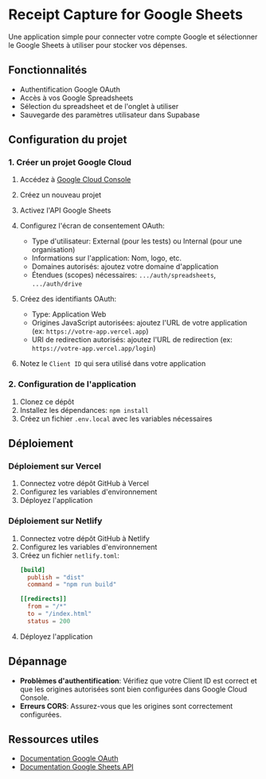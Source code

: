 
# Receipt Capture for Google Sheets

Une application simple pour connecter votre compte Google et sélectionner le Google Sheets à utiliser pour stocker vos dépenses.

## Fonctionnalités

- Authentification Google OAuth
- Accès à vos Google Spreadsheets
- Sélection du spreadsheet et de l'onglet à utiliser
- Sauvegarde des paramètres utilisateur dans Supabase

## Configuration du projet

### 1. Créer un projet Google Cloud

1. Accédez à [Google Cloud Console](https://console.cloud.google.com/)
2. Créez un nouveau projet
3. Activez l'API Google Sheets
4. Configurez l'écran de consentement OAuth:
   - Type d'utilisateur: External (pour les tests) ou Internal (pour une organisation)
   - Informations sur l'application: Nom, logo, etc.
   - Domaines autorisés: ajoutez votre domaine d'application
   - Étendues (scopes) nécessaires: `.../auth/spreadsheets`, `.../auth/drive`

5. Créez des identifiants OAuth:
   - Type: Application Web
   - Origines JavaScript autorisées: ajoutez l'URL de votre application (ex: `https://votre-app.vercel.app`)
   - URI de redirection autorisés: ajoutez l'URL de redirection (ex: `https://votre-app.vercel.app/login`)

6. Notez le `Client ID` qui sera utilisé dans votre application

### 2. Configuration de l'application

1. Clonez ce dépôt
2. Installez les dépendances: `npm install`
3. Créez un fichier `.env.local` avec les variables nécessaires

## Déploiement

### Déploiement sur Vercel

1. Connectez votre dépôt GitHub à Vercel
2. Configurez les variables d'environnement
3. Déployez l'application

### Déploiement sur Netlify

1. Connectez votre dépôt GitHub à Netlify
2. Configurez les variables d'environnement
3. Créez un fichier `netlify.toml`:
   ```toml
   [build]
     publish = "dist"
     command = "npm run build"
   
   [[redirects]]
     from = "/*"
     to = "/index.html"
     status = 200
   ```
4. Déployez l'application

## Dépannage

- **Problèmes d'authentification**: Vérifiez que votre Client ID est correct et que les origines autorisées sont bien configurées dans Google Cloud Console.
- **Erreurs CORS**: Assurez-vous que les origines sont correctement configurées.

## Ressources utiles

- [Documentation Google OAuth](https://developers.google.com/identity/protocols/oauth2)
- [Documentation Google Sheets API](https://developers.google.com/sheets/api)

